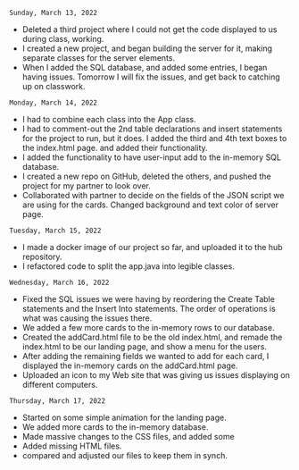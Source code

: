 ```
Sunday, March 13, 2022
```
<ul>
<li>Deleted a third project where I could not get the code
displayed to us during class, working.</li>
<li>I created a new project, and began building the server
for it, making separate classes for the server elements.</li>
<li>When I added the SQL database, and added some entries, I
began having issues. Tomorrow I will fix the issues, and 
get back to catching up on classwork.</li>
</ul>

```
Monday, March 14, 2022
```
<ul>
<li>I had to combine each class into the App class.</li>
<li>I had to comment-out the 2nd table declarations and 
insert statements for the project to run, but it does.
I added the third and 4th text boxes to the index.html page.
and added their functionality.</li>
<li>I added the functionality to have user-input add to the
in-memory SQL database.</li>
<li>I created a new repo on GitHub, deleted the others,
and pushed the project for my partner to look over.</li>
<li>Collaborated with partner to decide on the fields
of the JSON script we are using for the cards.
Changed background and text color of server page.</li>
</ul>

```
Tuesday, March 15, 2022
```
<ul>
<li>I made a docker image of our project so far, and 
uploaded it to the hub repository.</li>
<li>I refactored code to split the app.java into legible
classes.</li>
</ul>

```
Wednesday, March 16, 2022
```
<ul>
<li>Fixed the SQL issues we were having by reordering the Create Table statements and the 
Insert Into statements. The order of operations is what was causing the issues there.</li>
<li>We added a few more cards to the in-memory rows to our database.</li>
<li>Created the addCard.html file to be the old index.html, and remade the index.html to be 
our landing page, and show a menu for the users.</li>
<li>After adding the remaining fields we wanted to add for each card, I displayed the 
in-memory cards on the addCard.html page.</li>
<li>Uploaded an icon to my Web site that was giving us issues displaying on different computers.</li>
</ul>

```
Thursday, March 17, 2022
```
<ul>
<li>Started on some simple animation for the landing page.</li>
<li>We added more cards to the in-memory database.</li>
<li>Made massive changes to the CSS files, and added some</li>
<li>Added missing HTML files.</li>
<li>compared and adjusted our files to keep them in synch.</li>
</ul>